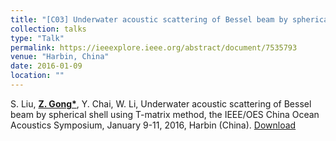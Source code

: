 ```yaml
---
title: "[C03] Underwater acoustic scattering of Bessel beam by spherical shell using T-matrix method"
collection: talks
type: "Talk"
permalink: https://ieeexplore.ieee.org/abstract/document/7535793
venue: "Harbin, China"
date: 2016-01-09
location: ""
---
```


S. Liu, <u><b>Z. Gong*</b></u>, Y. Chai, W. Li, Underwater acoustic scattering of Bessel beam by spherical shell using T-matrix method, the IEEE/OES China Ocean Acoustics Symposium, January 9-11, 2016, Harbin (China). [Download](https://github.com/ZhixiongGONG/AcousticsX.com/blob/d774d517f67a3f5c7f0ad42883e126d6d7eba622/files/Conference_03_2016COA%20(full-length)_EI.pdf)

